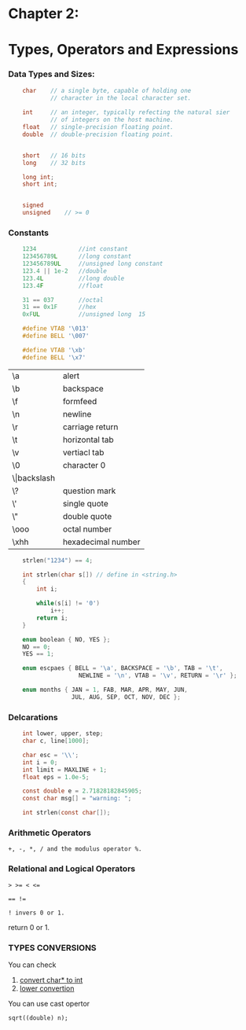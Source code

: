 # Chapter 2:
# Types, Operators and Expressions

### Data Types and Sizes:

```c
    char    // a single byte, capable of holding one
            // character in the local character set.
    
    int     // an integer, typically refecting the natural sier
            // of integers on the host machine.
    float   // single-precision floating point.
    double  // double-precision floating point.


    short   // 16 bits
    long    // 32 bits

    long int;
    short int;


    signed
    unsigned    // >= 0
```

### Constants

```c    
    1234            //int constant
    123456789L      //long constant
    123456789UL     //unsigned long constant
    123.4 || 1e-2   //double
    123.4L          //long double
    123.4F          //float

    31 == 037       //octal
    31 == 0x1F      //hex
    0xFUL           //unsigned long  15

    #define VTAB '\013'
    #define BELL '\007'

    #define VTAB '\xb'
    #define BELL '\x7'
```

|   |   |
|---|---|
|\a|alert|
|\b|backspace|
|\f|formfeed|
|\n|newline|
|\r|carriage return|
|\t|horizontal tab|
|\v|vertiacl tab|
|\0|character 0|
|\\\\|backslash|
|\\?|question mark|
|\\'|single quote|
|\\"|double quote|
|\\ooo|octal number|
|\xhh|hexadecimal number|

```c
    strlen("1234") == 4;

    int strlen(char s[]) // define in <string.h>
    {
        int i;

        while(s[i] != '0')
            i++;
        return i;
    }
```

```c
    enum boolean { NO, YES };
    NO == 0;
    YES == 1;

    enum escpaes { BELL = '\a', BACKSPACE = '\b', TAB = '\t',
                    NEWLINE = '\n', VTAB = '\v', RETURN = '\r' };

    enum months { JAN = 1, FAB, MAR, APR, MAY, JUN,
                  JUL, AUG, SEP, OCT, NOV, DEC };
```

### Delcarations

```c
    int lower, upper, step;
    char c, line[1000];

    char esc = '\\';
    int i = 0;
    int limit = MAXLINE + 1;
    float eps = 1.0e-5;

    const double e = 2.71828182845905;
    const char msg[] = "warning: ";

    int strlen(const char[]);
```

### Arithmetic Operators

    +, -, *, / and the modulus operator %.

### Relational and Logical Operators

    > >= < <=

    == !=

    ! invers 0 or 1.

return 0 or 1.

### TYPES CONVERSIONS

You can check 
1. [convert char* to int](1-convert_s_to_integer.c) 
1. [lower convertion](2-lower.c)

You can use cast opertor
        
    sqrt((double) n);

